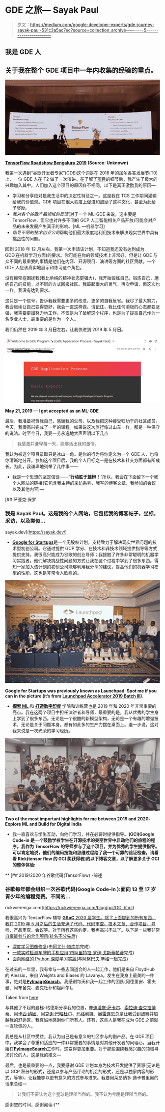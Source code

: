# GDE 之旅— Sayak Paul

> 原文：<https://medium.com/google-developer-experts/gde-journey-sayak-paul-531c3a5ac7ec?source=collection_archive---------5----------------------->

## 我是 GDE 人

## 关于我在整个 GDE 项目中一年内收集的经验的重点。

![](img/88165f164e3ae760e1f7f1ffb2016f16.png)

[**TensorFlow Roadshow Bengaluru 2019**](https://events.withgoogle.com/tensorflow-roadshow-bengaluru/) **(Source: Unknown)**

我第一次遇到“谷歌开发者专家”(GDE)这个词是在 2018 年的加尔各答发展节(T0)上，一位 GDE 人在 T2 做了一次演讲。在了解了[项目](https://developers.google.com/programs/experts/)的细节后，我产生了极大的兴趣加入其中。人们加入这个项目的原因各不相同，以下是真正激励我的原因—

*   学习和分享绝对是我生活中的决定性特征之一。这是我在 TCS 工作期间灌输给我的价值观。GDE 项目在很大程度上促进和鼓励了这种文化，甚至为此给予奖励。
*   *我对各个谷歌产品领域的反馈*(对于一个 ML-GDE 来说，这主要是 TensorFlow，但它也对许多不同的 GCP 人工智能相关产品开放)可能会对产品的未来发展产生真正的影响。[ML —机器学习]
*   *指导不同的技术创业公司*帮助他们最大限度地利用技术来解决现实世界中具有挑战性的问题。

回到 2018 年 12 月左右，我第一次申请该计划，不知道我还没有达到成为 GDE(在机器学习方面)的要求。你可能在你的领域技术上非常好，但是让 GDE 与众不同的最重要的事情是他们在内容、开源项目、演讲等方面的社区贡献。一个 GDE 人应该真实地展示和练习这个角色。

没有抑郁症困扰我(我比单纯的精神状态更强大)，我开始锻炼自己，锻炼自己，磨练自己的技能，以不同的方式回报社区。我鼓起很大的勇气，再次申请，但这次也一样，我没有达到要求。

这只是一个信号，告诉我我需要更多的改进，更多的自我反省。我尽了最大努力，我会继续让自己变得更好，我会一直这样做。请记住，我比任何消极的心态都要坚强，我需要更加努力地工作，不仅是为了破解这个程序，也是为了提高自己作为一名专业人士，最重要的是作为一个人。

我们仍然在 2019 年 3 月**日**左右，让我快进到 2019 年 5 月**日**。

![](img/3121d6496f29caabb4108da00d4f89bc.png)

**May 21, 2019 — I got accepted as an ML-GDE**

最后，我准备祝贺我自己，感谢我的父母，以及我把这种接受归功于的社区成员。今天，我很高兴完成了一年的课程。如果说这次旅行像过山车一样，那是一种保守的说法。时至今日，我要一劳永逸地大声声明以下几点

> 我感激并谦卑每一天，能够活出我的激情。

我认为被这个项目录取只是冰山一角。是你的行为将你定义为一个 GDE 人，也将你清晰地分开。参加这个项目后，我的个人目标之一是在技术和社交方面都有所成长。为此，我谦卑地列举了几件事——

*   我是一个思想的坚定信徒——“**行动胜于雄辩！**“所以，我会在下面留下一个我个人网站的链接(它包含我主持的[采访系列](https://sayak.dev/interviews/)、我写的博客文章[、我参加的](https://sayak.dev/authoring/)[会议](https://sayak.dev/talksseminarsworkshops/)以及其他内容)—

[](https://sayak.dev/) [## 萨亚克·保罗

### 我是 Sayak Paul。这是我的个人网站，它包括我的博客帖子，坐标，采访，以及类似…

sayak.dev](https://sayak.dev/) 

*   [**Google for Startups**](https://startup.google.com/)是一个无股权计划，支持致力于解决现实世界问题的技术型初创公司。它通过提供 GCP 学分、在技术和非技术领域提供指导等方式提供支持。我很高兴能成为谷歌的创业导师；我接触了许多非常聪明的机器学习实践者，他们解决挑战性问题的方式让我在这个过程中学到了很多东西。得知一家加入该计划的初创公司能够利用我分享的建议，提高他们的机器学习模型的性能，这也是非常令人欣慰的。

![](img/ab03c7d95a65d5279d4a723bd4b5354c.png)

**Google for Startups was previously known as Launchpad. Spot me if you can in the picture (it’s from** [**Launchpad Accelerator 2019 Batch III**](https://india.googleblog.com/2019/08/inviting-applications-for-class-3-of.html)**).**

*   [**探索 ML**](https://events.withgoogle.com/explore-ml-in/) 和 [**打造数字印度**](https://events.withgoogle.com/buildfordigitalindia/) 学院和训练营也是 2019 年和 2020 年非常重要的亮点。我在这两个项目中担任演讲者和导师，最重要的是，我从优秀的学生身上学到了很多东西。无论是一个很酷的新模型架构，无论是一个有趣的增强技术，无论是关于问题本身，都有如此多的生产力摆在桌面上。退一步说，这对我来说是一次光荣的学习经历。

![](img/edc418889fc7ae4c4510b7b51e6afe03.png)

**Two of the most important highlights for me between 2019 and 2020: Explore ML and Build for Digital India**

*   我一直喜欢与学生互动，向他们学习，并在必要时提供指导。[](https://codein.withgoogle.com/)**(GCI)Google Code-in 是一个鼓励学校学生在开源技术的美丽世界中启动他们的旅程的程序。我作为 TensorFlow 的导师参与了这个项目，并为优秀的学生提供指导。可以肯定地说，他们的编码技能和思维过程给了我一个可靠的验证检查。请看看 Rick(tensor flow 的 GCI 奖获得者)的以下博客文章，以了解更多关于 GCI 的整体体验:**

**[](https://rickwierenga.com/blog/gci/GCI.html) [## 2019/2020 年谷歌代码(TensorFlow) -综述

### 谷歌每年都会组织一次谷歌代码(Google Code-In ):面向 13 至 17 岁青少年的编程竞赛。不同的…

rickwierenga.com](https://rickwierenga.com/blog/gci/GCI.html) 

我很高兴为 TensorFlow 辅导 [**GSoC** 2020 届学生。除了上面提到的所有东西，我在 2019 年 5 月之后的生活充满了代码、代码审查、技术文章、合作项目、导师、产品审查、会议等。对于所有这些约定，我再高兴不过了。以下是一些我非常自豪能参与的合作项目(排名不分先后)](https://summerofcode.withgoogle.com/organizations/5907771876179968/)

*   [深度学习图像修复](https://github.com/ayulockin/deepimageinpainting)(由[阿尤什·塔库尔](https://twitter.com/ayushthakur0)完成)
*   [一款实时检测车牌的手机应用](https://devmesh.intel.com/projects/license-plate-detection-and-recognition)(由[阿里特拉·罗伊·戈斯蒂帕蒂](https://twitter.com/ariG23498)完成)
*   [面向网络的 Python 深度学习实践](https://www.packtpub.com/data/hands-on-python-deep-learning-for-web)(与[阿努巴夫·辛格](https://twitter.com/xprilion)一起完成)

在过去的一年里，我有幸与一些志同道合的人一起工作，他们是来自 FloydHub 的 Alessio，来自 Weights and Biases 的 Lavanya。发生在我身上最美的一件事，绝对是[**PyImageSearch**](http://pyimagesearch.com)。我感谢每天和我一起工作的团队(阿德里安、霍夫曼、阿布舍克、麦克杜菲和祖拜尔)。

Taken from [here](https://gph.is/2PpnZvi)

与其他了不起的曼梯-格德斯分享我的位置，像[迪潘詹·萨卡尔](https://www.linkedin.com/in/dipanzan/)、[索拉迪·查克拉博蒂](https://www.linkedin.com/in/souradip-chakraborty/)、[阿卡西·纳因](https://twitter.com/A_K_Nain)、[阿克谢·巴哈杜尔](https://twitter.com/AkshayBahadur3)、[玛格利特](https://twitter.com/margaretmz)、[奥雷连恩](https://twitter.com/aureliengeron)总是让我受到鼓舞并超越我的舒适区。我真诚地感谢你们所有人。还有，这些人是我在成为 GDE 之前就一直钦佩的人。

我总是从社区中受益，我认为自己是有意义的社区参与的副产品。在 GDE 项目中，我学会了尊重和适应的一件非常重要的事情是对其他开发者的同理心。当我开始在[**PyImageSearch**](http://pyimagesearch.com)工作时，这变得更加重要。对于那些围绕我感兴趣的领域寻求讨论的人，这是我的推文—

最后，也是最重要的一点，我要感谢 GDE 计划本身为技术开发提供了资源(无论是以 GCP 积分的形式，还是以参与产品评论的机会的形式，还是以独家内容的形式，等等)，让我能够以更有意义的方式参与进来。我要用莱昂纳多·迪卡普里奥的话来总结—

> 让我们不要认为这个星球是理所当然的。我不认为今晚是理所当然的。

感谢您的时间，感谢阅读:)**
